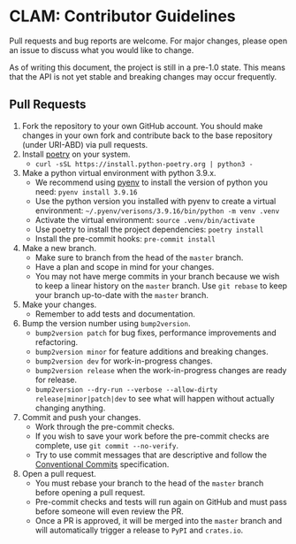 # CLAM: Contributor Guidelines

Pull requests and bug reports are welcome.
For major changes, please open an issue to discuss what you would like to change.

As of writing this document, the project is still in a pre-1.0 state.
This means that the API is not yet stable and breaking changes may occur frequently.

## Pull Requests

1. Fork the repository to your own GitHub account. You should make changes in your own fork and contribute back to the base repository (under URI-ABD) via pull requests.
2. Install [poetry](https://python-poetry.org/docs/#installation) on your system.
   - `curl -sSL https://install.python-poetry.org | python3 -`
3. Make a python virtual environment with python 3.9.x.
   - We recommend using [pyenv](https://github.com/pyenv/pyenv) to install the version of python you need: `pyenv install 3.9.16`
   - Use the python version you installed with pyenv to create a virtual environment: `~/.pyenv/verisons/3.9.16/bin/python -m venv .venv`
   - Activate the virtual environment: `source .venv/bin/activate`
   - Use poetry to install the project dependencies: `poetry install`
   - Install the pre-commit hooks: `pre-commit install`
4. Make a new branch.
   - Make sure to branch from the head of the `master` branch.
   - Have a plan and scope in mind for your changes.
   - You may not have merge commits in your branch because we wish to keep a linear history on the `master` branch. Use `git rebase` to keep your branch up-to-date with the `master` branch.
5. Make your changes.
   - Remember to add tests and documentation.
6. Bump the version number using `bump2version`.
   - `bump2version patch` for bug fixes, performance improvements and refactoring.
   - `bump2version minor` for feature additions and breaking changes.
   - `bump2version dev` for work-in-progress changes.
   - `bump2version release` when the work-in-progress changes are ready for release.
   - `bump2version --dry-run --verbose --allow-dirty release|minor|patch|dev` to see what will happen without actually changing anything.
7. Commit and push your changes.
   - Work through the pre-commit checks.
   - If you wish to save your work before the pre-commit checks are complete, use `git commit --no-verify`.
   - Try to use commit messages that are descriptive and follow the [Conventional Commits](https://www.conventionalcommits.org/en/v1.0.0/) specification.
8. Open a pull request.
   - You must rebase your branch to the head of the `master` branch before opening a pull request.
   - Pre-commit checks and tests will run again on GitHub and must pass before someone will even review the PR.
   - Once a PR is approved, it will be merged into the `master` branch and will automatically trigger a release to `PyPI` and `crates.io`.
